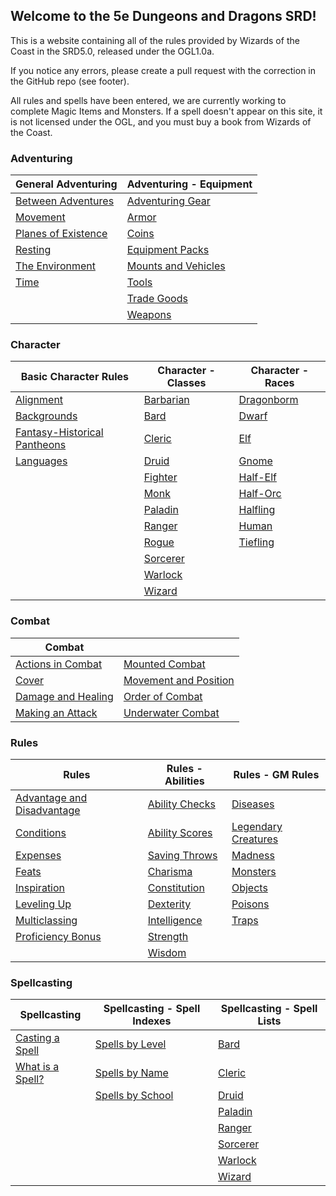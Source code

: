 ## Welcome to the 5e Dungeons and Dragons SRD!

This is a website containing all of the rules provided by Wizards of the Coast in the SRD5.0, released under the OGL1.0a.

If you notice any errors, please create a pull request with the correction in the GitHub repo (see footer).

All rules and spells have been entered, we are currently working to complete Magic Items and Monsters.  If a spell doesn't appear on this site, it is not licensed under the OGL, and you must buy a book from Wizards of the Coast.

### Adventuring

| General Adventuring                                     | Adventuring - Equipment                                           |
|---------------------------------------------------------|-------------------------------------------------------------------|
| [Between Adventures](/adventuring/between_adventures)   | [Adventuring Gear](/adventuring/equipment/adventuring_gear)       |                           
| [Movement](/adventuring/movement)                       | [Armor](/adventuring/equipment/armor)                             |     
| [Planes of Existence](/adventuring/planes_of_existence) | [Coins](/adventuring/equipment/coins)                             |     
| [Resting](/adventuring/resting)                         | [Equipment Packs](/adventuring/equipment/equipment_packs)         |                         
| [The Environment](/adventuring/the_environment)         | [Mounts and Vehicles](/adventuring/equipment/mounts_and_vehicles) |                                 
| [Time](/adventuring/time)                               | [Tools](/adventuring/equipment/tools)                             |      
|                                                         | [Trade Goods](/adventuring/equipment/trade_goods)                 |                 
|                                                         | [Weapons](/adventuring/equipment/weapons)                         |         


### Character
| Basic Character Rules                                                   | Character - Classes                       | Character - Races                         |
|-------------------------------------------------------------------------|-------------------------------------------|-------------------------------------------|
| [Alignment](/character/alignment)                                       | [Barbarian](/character/classes/barbarian) | [Dragonborm](/character/races/dragonborn) |
| [Backgrounds](/character/backgrounds)                                   | [Bard](/character/classes/bard)           | [Dwarf](/character/races/dwarf)           |
| [Fantasy-Historical Pantheons](/character/fantasy-historical_pantheons) | [Cleric](/character/classes/cleric)       | [Elf](/character/races/elf)               |
| [Languages](/character/languages)                                       | [Druid](/character/classes/druid)         | [Gnome](/character/races/gnome)           |
|                                                                         | [Fighter](/character/classes/fighter)     | [Half-Elf](/character/races/half-elf)     |
|                                                                         | [Monk](/character/classes/monk)           | [Half-Orc](/character/races/half-orc)     |
|                                                                         | [Paladin](/character/classes/paladin)     | [Halfling](/character/races/halfling)     |
|                                                                         | [Ranger](/character/classes/ranger)       | [Human](/character/races/human)           |
|                                                                         | [Rogue](/character/classes/rogue)         | [Tiefling](/character/races/tiefling)     |
|                                                                         | [Sorcerer](/character/classes/sorcerer)   |                                           |
|                                                                         | [Warlock](/character/classes/warlock)     |                                           |
|                                                                         | [Wizard](/character/classes/wizard)       |                                           |

### Combat
| Combat                                           |                                                        |
|--------------------------------------------------|--------------------------------------------------------|
| [Actions in Combat](/combat/actions_in_combat)   | [Mounted Combat](/combat/mounted_combat)               |
| [Cover](/combat/cover)                           | [Movement and Position](/combat/movement_and_position) |
| [Damage and Healing](/combat/damage_and_healing) | [Order of Combat](/combat/order_of_combat)             |
| [Making an Attack](/combat/making_an_attack)     | [Underwater Combat](/combat/underwater_combat)         |

### Rules
| Rules                                                           | Rules - Abilities                                 | Rules - GM Rules                                           |
|-----------------------------------------------------------------|---------------------------------------------------|------------------------------------------------------------|
| [Advantage and Disadvantage](/rules/advantage_and_disadvantage) | [Ability Checks](/rules/abilities/ability_checks) | [Diseases](/rules/GM_rules/diseases)                       |
| [Conditions](/rules/conditions)                                 | [Ability Scores](/rules/abilities/ability_scores) | [Legendary Creatures](/rules/GM_rules/legendary_creatures) |
| [Expenses](/rules/expenses)                                     | [Saving Throws](/rules/abilities/saving_throws)   | [Madness](/rules/GM_rules/madness)                         |
| [Feats](/rules/feats)                                           | [Charisma](/rules/abilities/charisma)             | [Monsters](/rules/GM_rules/monsters)                       |
| [Inspiration](/rules/inspiration)                               | [Constitution](/rules/abilities/constitution)     | [Objects](/rules/GM_rules/objects)                         |
| [Leveling Up](/rules/leveling_up)                               | [Dexterity](/rules/abilities/dexterity)           | [Poisons](/rules/GM_rules/poisons)                         |
| [Multiclassing](/rules/multiclassing)                           | [Intelligence](/rules/abilities/intelligence)     | [Traps](/rules/GM_rules/traps)                             |
| [Proficiency Bonus](/rules/proficiency_bonus)                   | [Strength](/rules/abilities/strength)             |                                                            |
|                                                                 | [Wisdom](/rules/abilities/wisdom)                 |                                                            |


### Spellcasting
| Spellcasting                                      | Spellcasting - Spell Indexes                                     | Spellcasting - Spell Lists                            |
|---------------------------------------------------|------------------------------------------------------------------|-------------------------------------------------------|
| [Casting a Spell](/spellcasting/casting_a_spell)  | [Spells by Level](/spellcasting/spell_indexes/spells_by_level)   | [Bard](/spellcasting/spell_lists/bard_spells)         |
| [What is a Spell?](/spellcasting/what_is_a_spell) | [Spells by Name](/spellcasting/spell_indexes/spells_by_name)     | [Cleric](/spellcasting/spell_lists/cleric_spells)     |    
|                                                   | [Spells by School](/spellcasting/spell_indexes/spells_by_school) | [Druid](/spellcasting/spell_lists/druid_spells)       |  
|                                                   |                                                                  | [Paladin](/spellcasting/spell_lists/paladin_spells)   |      
|                                                   |                                                                  | [Ranger](/spellcasting/spell_lists/ranger_spells)     |    
|                                                   |                                                                  | [Sorcerer](/spellcasting/spell_lists/sorcerer_spells) |        
|                                                   |                                                                  | [Warlock](/spellcasting/spell_lists/warlock_spells)   |      
|                                                   |                                                                  | [Wizard](/spellcasting/spell_lists/wizard_spells)     |    
